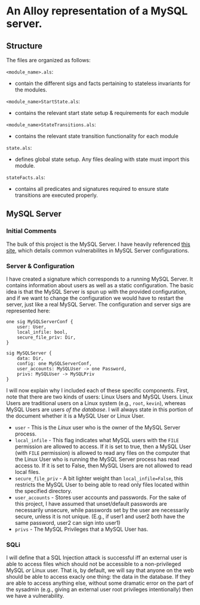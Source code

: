 # An Alloy representation of a MySQL server.
## Structure
The files are organized as follows:

`<module_name>.als`:

* contain the different sigs and facts pertaining to stateless invariants for the modules.

`<module_name>StartState.als`:

* contains the relevant start state setup & requirements for each module

`<module_name>StateTransitions.als`:

* contains the relevant state transition functionality for each module

`state.als`:

* defines global state setup. Any files dealing with state must import this module.

`stateFacts.als`:

* contains all predicates and signatures required to ensure state transitions are executed properly.

## MySQL Server
### Initial Comments
The bulk of this project is the MySQL Server. I have heavily referenced [this site](https://www.acunetix.com/websitesecurity/securing-mysql-server-ubuntu-16-04-lts/), which details common vulnerabilites in MySQL Server configurations. 
### Server & Configuration
I have created a signature which corresponds to a running MySQL Server. It contains information about users as well as a static configuration. The basic idea is that the MySQL Server is spun up with the provided configuration, and if we want to change the configuration we would have to restart the server, just like a real MySQL Server. The configuration and server sigs are represented here:

	one sig MySQLServerConf {
		user: User,
		local_infile: bool,
		secure_file_priv: Dir,
	}

	sig MySQLServer {
		data: Dir,
		config: one MySQLServerConf,
		user_accounts: MySQLUser -> one Password,
		privs: MySQLUser -> MySQLPriv
	}

I will now explain why I included each of these specific components. First, note that there are two kinds of users: Linux Users and MySQL Users. Linux Users are traditional users on a Linux system (e.g., `root`, `kevin`), whereas MySQL Users are users *of the database*. I will always state in this portion of the document whether it is a MySQL User or Linux User.

* `user` - This is the *Linux* user who is the owner of the MySQL Server process.
* `local_infile` - This flag indicates what MySQL users with the `FILE` permission are allowed to access. If it is set to true, then a MySQL User (with `FILE` permission) is allowed to read any files on the computer that the Linux User who is running the MySQL Server process has read access to. If it is set to False, then MySQL Users are not allowed to read local files.
* `secure_file_priv` - A bit lighter weight than `local_infile=False`, this restricts the MySQL User to being able to read only files located within the specified directory.
* `user_accounts` - Stores user accounts and passwords. For the sake of this project, I have assumed that unset/default passwords are necessarily unsecure, while passwords set by the user are necessarily secure, unless it is not unique. (E.g., if user1 and user2 both have the same password, user2 can sign into user1)
* `privs` - The MySQL Privileges that a MySQL User has.

### SQLi
I will define that a SQL Injection attack is successful iff an external user is able to access files which should not be accessible to a non-privileged MySQL *or* Linux user. That is, by default, we will say that anyone on the web should be able to access exacly one thing: the data in the database. If they are able to access anything else, without some dramatic error on the part of the sysadmin (e.g., giving an external user root privileges intentionally) then we have a vulnerability. 